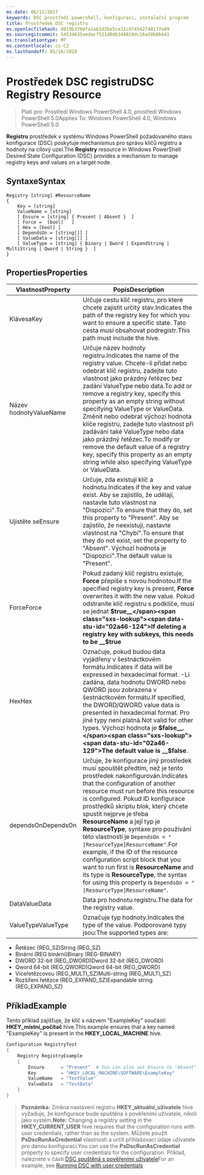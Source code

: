 ```yaml
---
ms.date: 06/12/2017
keywords: DSC prostředí powershell, konfiguraci, instalační program
title: Prostředek DSC registru
ms.openlocfilehash: 8819b3704fa1a61d2be5ce11c974542f48177e09
ms.sourcegitcommit: 54534635eedacf531d8d6344019dc16a50b8b441
ms.translationtype: MT
ms.contentlocale: cs-CZ
ms.lasthandoff: 05/16/2018
---
```

# <a name="dsc-registry-resource"></a><span data-ttu-id="02a46-103">Prostředek DSC registru</span><span class="sxs-lookup"><span data-stu-id="02a46-103">DSC Registry Resource</span></span>

> <span data-ttu-id="02a46-104">Platí pro: Prostředí Windows PowerShell 4.0, prostředí Windows PowerShell 5.0</span><span class="sxs-lookup"><span data-stu-id="02a46-104">Applies To: Windows PowerShell 4.0, Windows PowerShell 5.0</span></span>

<span data-ttu-id="02a46-105">**Registru** prostředek v systému Windows PowerShell požadovaného stavu konfigurace (DSC) poskytuje mechanismus pro správu klíčů registru a hodnoty na cílový uzel.</span><span class="sxs-lookup"><span data-stu-id="02a46-105">The **Registry** resource in Windows PowerShell Desired State Configuration (DSC) provides a mechanism to manage registry keys and values on a target node.</span></span>

## <a name="syntax"></a><span data-ttu-id="02a46-106">Syntaxe</span><span class="sxs-lookup"><span data-stu-id="02a46-106">Syntax</span></span>

```
Registry [string] #ResourceName
{
    Key = [string]
    ValueName = [string]
    [ Ensure = [string] { Present | Absent }  ]
    [ Force =  [bool]   ]
    [ Hex = [bool] ]
    [ DependsOn = [string[]] ]
    [ ValueData = [string[]] ]
    [ ValueType = [string] { Binary | Dword | ExpandString | MultiString | Qword | String }  ]
}
```

## <a name="properties"></a><span data-ttu-id="02a46-107">Properties</span><span class="sxs-lookup"><span data-stu-id="02a46-107">Properties</span></span>
|  <span data-ttu-id="02a46-108">Vlastnost</span><span class="sxs-lookup"><span data-stu-id="02a46-108">Property</span></span>  |  <span data-ttu-id="02a46-109">Popis</span><span class="sxs-lookup"><span data-stu-id="02a46-109">Description</span></span>   |
|---|---|
| <span data-ttu-id="02a46-110">Klávesa</span><span class="sxs-lookup"><span data-stu-id="02a46-110">Key</span></span>| <span data-ttu-id="02a46-111">Určuje cestu klíč registru, pro které chcete zajistit určitý stav.</span><span class="sxs-lookup"><span data-stu-id="02a46-111">Indicates the path of the registry key for which you want to ensure a specific state.</span></span> <span data-ttu-id="02a46-112">Tato cesta musí obsahovat podregistr.</span><span class="sxs-lookup"><span data-stu-id="02a46-112">This path must include the hive.</span></span>|
| <span data-ttu-id="02a46-113">Název hodnoty</span><span class="sxs-lookup"><span data-stu-id="02a46-113">ValueName</span></span>| <span data-ttu-id="02a46-114">Určuje název hodnoty registru.</span><span class="sxs-lookup"><span data-stu-id="02a46-114">Indicates the name of the registry value.</span></span> <span data-ttu-id="02a46-115">Chcete-li přidat nebo odebrat klíč registru, zadejte tuto vlastnost jako prázdný řetězec bez zadání ValueType nebo data.</span><span class="sxs-lookup"><span data-stu-id="02a46-115">To add or remove a registry key, specify this property as an empty string without specifying ValueType or ValueData.</span></span> <span data-ttu-id="02a46-116">Změnit nebo odebrat výchozí hodnota klíče registru, zadejte tuto vlastnost při zadávání také ValueType nebo data jako prázdný řetězec.</span><span class="sxs-lookup"><span data-stu-id="02a46-116">To modify or remove the default value of a registry key, specify this property as an empty string while also specifying ValueType or ValueData.</span></span>|
| <span data-ttu-id="02a46-117">Ujistěte se</span><span class="sxs-lookup"><span data-stu-id="02a46-117">Ensure</span></span>| <span data-ttu-id="02a46-118">Určuje, zda existují klíč a hodnotu.</span><span class="sxs-lookup"><span data-stu-id="02a46-118">Indicates if the key and value exist.</span></span> <span data-ttu-id="02a46-119">Aby se zajistilo, že udělají, nastavte tuto vlastnost na "Dispozici".</span><span class="sxs-lookup"><span data-stu-id="02a46-119">To ensure that they do, set this property to "Present".</span></span> <span data-ttu-id="02a46-120">Aby se zajistilo, že neexistují, nastavte vlastnost na "Chybí".</span><span class="sxs-lookup"><span data-stu-id="02a46-120">To ensure that they do not exist, set the property to "Absent".</span></span> <span data-ttu-id="02a46-121">Výchozí hodnota je "Dispozici".</span><span class="sxs-lookup"><span data-stu-id="02a46-121">The default value is "Present".</span></span>|
| <span data-ttu-id="02a46-122">Force</span><span class="sxs-lookup"><span data-stu-id="02a46-122">Force</span></span>| <span data-ttu-id="02a46-123">Pokud zadaný klíč registru existuje, __Force__ přepíše s novou hodnotou.</span><span class="sxs-lookup"><span data-stu-id="02a46-123">If the specified registry key is present, __Force__ overwrites it with the new value.</span></span> <span data-ttu-id="02a46-124">Pokud odstraníte klíč registru s podklíče, musí se jednat __$true__</span><span class="sxs-lookup"><span data-stu-id="02a46-124">If deleting a registry key with subkeys, this needs to be __$true__</span></span>|
| <span data-ttu-id="02a46-125">Hex</span><span class="sxs-lookup"><span data-stu-id="02a46-125">Hex</span></span>| <span data-ttu-id="02a46-126">Označuje, pokud budou data vyjádřeny v šestnáctkovém formátu.</span><span class="sxs-lookup"><span data-stu-id="02a46-126">Indicates if data will be expressed in hexadecimal format.</span></span> <span data-ttu-id="02a46-127">-Li zadána, data hodnotu DWORD nebo QWORD jsou zobrazena v šestnáctkovém formátu.</span><span class="sxs-lookup"><span data-stu-id="02a46-127">If specified, the DWORD/QWORD value data is presented in hexadecimal format.</span></span> <span data-ttu-id="02a46-128">Pro jiné typy není platná.</span><span class="sxs-lookup"><span data-stu-id="02a46-128">Not valid for other types.</span></span> <span data-ttu-id="02a46-129">Výchozí hodnota je __$false__.</span><span class="sxs-lookup"><span data-stu-id="02a46-129">The default value is __$false__.</span></span>|
| <span data-ttu-id="02a46-130">dependsOn</span><span class="sxs-lookup"><span data-stu-id="02a46-130">DependsOn</span></span>| <span data-ttu-id="02a46-131">Určuje, že konfigurace jiný prostředek musí spouštět předtím, než je tento prostředek nakonfigurován.</span><span class="sxs-lookup"><span data-stu-id="02a46-131">Indicates that the configuration of another resource must run before this resource is configured.</span></span> <span data-ttu-id="02a46-132">Pokud ID konfigurace prostředků skriptu blok, který chcete spustit nejprve je třeba __ResourceName__ a její typ je __ResourceType__, syntaxe pro používání této vlastnosti je `DependsOn = "[ResourceType]ResourceName"`.</span><span class="sxs-lookup"><span data-stu-id="02a46-132">For example, if the ID of the resource configuration script block that you want to run first is __ResourceName__ and its type is __ResourceType__, the syntax for using this property is `DependsOn = "[ResourceType]ResourceName"`.</span></span>|
| <span data-ttu-id="02a46-133">Data</span><span class="sxs-lookup"><span data-stu-id="02a46-133">ValueData</span></span>| <span data-ttu-id="02a46-134">Data pro hodnotu registru.</span><span class="sxs-lookup"><span data-stu-id="02a46-134">The data for the registry value.</span></span>|
| <span data-ttu-id="02a46-135">ValueType</span><span class="sxs-lookup"><span data-stu-id="02a46-135">ValueType</span></span>| <span data-ttu-id="02a46-136">Označuje typ hodnoty.</span><span class="sxs-lookup"><span data-stu-id="02a46-136">Indicates the type of the value.</span></span> <span data-ttu-id="02a46-137">Podporované typy jsou:</span><span class="sxs-lookup"><span data-stu-id="02a46-137">The supported types are:</span></span>
<ul><li><span data-ttu-id="02a46-138">Řetězec (REG_SZ)</span><span class="sxs-lookup"><span data-stu-id="02a46-138">String (REG_SZ)</span></span></li>


<li><span data-ttu-id="02a46-139">Binární (REG binární)</span><span class="sxs-lookup"><span data-stu-id="02a46-139">Binary (REG-BINARY)</span></span></li>


<li><span data-ttu-id="02a46-140">DWORD 32-bit (REG_DWORD)</span><span class="sxs-lookup"><span data-stu-id="02a46-140">Dword 32-bit (REG_DWORD)</span></span></li>


<li><span data-ttu-id="02a46-141">Qword 64-bit (REG_QWORD)</span><span class="sxs-lookup"><span data-stu-id="02a46-141">Qword 64-bit (REG_QWORD)</span></span></li>


<li><span data-ttu-id="02a46-142">Víceřetězcovou (REG_MULTI_SZ)</span><span class="sxs-lookup"><span data-stu-id="02a46-142">Multi-string (REG_MULTI_SZ)</span></span></li>


<li><span data-ttu-id="02a46-143">Rozšíření řetězce (REG_EXPAND_SZ)</span><span class="sxs-lookup"><span data-stu-id="02a46-143">Expandable string (REG_EXPAND_SZ)</span></span></li></ul>

## <a name="example"></a><span data-ttu-id="02a46-144">Příklad</span><span class="sxs-lookup"><span data-stu-id="02a46-144">Example</span></span>
<span data-ttu-id="02a46-145">Tento příklad zajišťuje, že klíč s názvem "ExampleKey" součástí **HKEY\_místní\_počítač** hive.</span><span class="sxs-lookup"><span data-stu-id="02a46-145">This example ensures that a key named "ExampleKey" is present in the **HKEY\_LOCAL\_MACHINE** hive.</span></span>
```powershell
Configuration RegistryTest
{
    Registry RegistryExample
    {
        Ensure      = "Present"  # You can also set Ensure to "Absent"
        Key         = "HKEY_LOCAL_MACHINE\SOFTWARE\ExampleKey"
        ValueName   = "TestValue"
        ValueData   = "TestData"
    }
}
```

><span data-ttu-id="02a46-146">**Poznámka:** Změna nastavení registru **HKEY\_aktuální\_uživatele** hive vyžaduje, že konfigurace bude spuštěna s pověřeními uživatele, nikoli jako systém.</span><span class="sxs-lookup"><span data-stu-id="02a46-146">**Note:** Changing a registry setting in the **HKEY\_CURRENT\_USER** hive requires that the configuration runs with user credentials, rather than as the system.</span></span>
><span data-ttu-id="02a46-147">Můžete použít **PsDscRunAsCredential** vlastnosti a určit přihlašovací údaje uživatele pro danou konfiguraci.</span><span class="sxs-lookup"><span data-stu-id="02a46-147">You can use the **PsDscRunAsCredential** property to specify user credentials for the configuration.</span></span> <span data-ttu-id="02a46-148">Příklad, naleznete v části [DSC spuštěná s pověřeními uživatele](runAsUser.md)</span><span class="sxs-lookup"><span data-stu-id="02a46-148">For an example, see [Running DSC with user credentials](runAsUser.md)</span></span>
